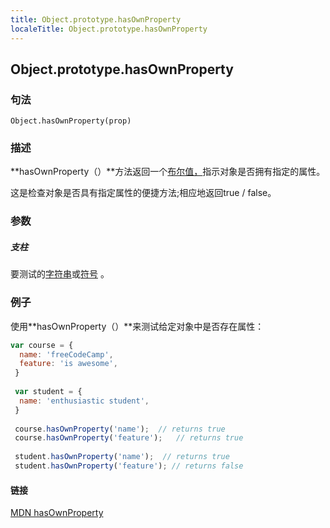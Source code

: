 ```yaml
---
title: Object.prototype.hasOwnProperty
localeTitle: Object.prototype.hasOwnProperty
---
```

## Object.prototype.hasOwnProperty

### 句法

`Object.hasOwnProperty(prop)`

### 描述

**hasOwnProperty（）**方法返回一个[布尔值，](https://developer.mozilla.org/en-US/docs/Glossary/Boolean)指示对象是否拥有指定的属性。

这是检查对象是否具有指定属性的便捷方法;相应地返回true / false。

### 参数

##### 支柱

要测试的[字符串](https://developer.mozilla.org/en-US/docs/Glossary/String)或[符号](https://developer.mozilla.org/en-US/docs/Glossary/Symbol) 。

### 例子

使用**hasOwnProperty（）**来测试给定对象中是否存在属性：

```js
var course = { 
  name: 'freeCodeCamp', 
  feature: 'is awesome', 
 } 
 
 var student = { 
  name: 'enthusiastic student', 
 } 
 
 course.hasOwnProperty('name');  // returns true 
 course.hasOwnProperty('feature');   // returns true 
 
 student.hasOwnProperty('name');  // returns true 
 student.hasOwnProperty('feature'); // returns false 
```

#### 链接

[MDN hasOwnProperty](https://developer.mozilla.org/en/docs/Web/JavaScript/Reference/Global_Objects/Object/hasOwnProperty)